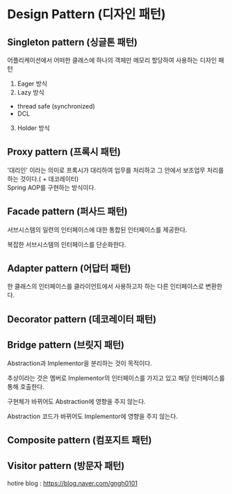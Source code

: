 # Design Pattern (디자인 패턴)

## Singleton pattern (싱글톤 패턴)
어플리케이션에서 어떠한 클래스에 하나의 객체만 메모리 할당하여 사용하는 디자인 패턴

1. Eager 방식
2. Lazy 방식 
- thread safe (synchronized)
- DCL
3. Holder 방식

## Proxy pattern (프록시 패턴)
'대리인' 이라는 의미로 프록시가 대리하여 업무를 처리하고 그 안에서 보조업무 처리를 하는 것이다.( + 데코레이터) </br>
Spring AOP를 구현하는 방식이다. </br>


## Facade pattern (퍼사드 패턴)

서브시스템의 일련의 인터페이스에 대한 통합된 인터페이스를 제공한다.

복잡한 서브시스템의 인터페이스를 단순화한다.

## Adapter pattern (어답터 패턴)

한 클래스의 인터페이스를 클라이언트에서 사용하고자 하는 다른 인터페이스로 변환한다.

## Decorator pattern (데코레이터 패턴)

## Bridge pattern (브릿지 패턴)

Abstraction과 Implementor을 분리하는 것이 목적이다.
 
추상이라는 것은 멤버로 Implementor의 인터페이스를 가지고 있고 해당 인터페이스를 통해 호출한다.
 
구현체가 바뀌어도 Abstraction에 영향을 주지 않는다.
 
Abstraction 코드가 바뀌어도 Implementor에 영향을 주지 않는다.

## Composite pattern (컴포지트 패턴)

## Visitor pattern (방문자 패턴)








hotire blog : https://blog.naver.com/gngh0101
